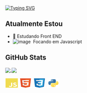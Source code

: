  <a href="https://git.io/typing-svg">
    <img src="https://readme-typing-svg.demolab.com?font=Fira+Code&weight=500&size=22&pause=1000&color=5f9ea0&random=false&width=524&lines=%E2%8A%B9+Opa!+Matheus+falando+aqui!+%E2%8A%B9+" alt="Typing SVG">
  </a>

## Atualmente Estou
- 🌱 Estudando Front END
- <img width="16" height="16" alt="image" src="https://github.com/user-attachments/assets/22932f3b-2a15-4f02-bf3b-ba53d3b4cea9" />  Focando em Javascript
## GitHub Stats
<a href="https://github.com/Matheus-cpu22a/github-readme-stats">
  <img height=200 align="center" src="https://github-readme-stats.vercel.app/api?username=Matheus-cpu22&show_icons=true&theme=highcontrast" />
</a>
<a href="https://github.com/anuraghazra/convoychat">
  <img height=200 align="center" src="https://github-readme-stats.vercel.app/api/top-langs/?username=Matheus-cpu22&layout=compact&langs_count=8&card_width=320" />
</a>

<div style="display: inline_block"><br>
  <img align="center" alt="Rafa-Js" height="30" width="40" src="https://raw.githubusercontent.com/devicons/devicon/master/icons/javascript/javascript-plain.svg">
  <img align="center" alt="Rafa-HTML" height="30" width="40" src="https://raw.githubusercontent.com/devicons/devicon/master/icons/html5/html5-original.svg">
  <img align="center" alt="Rafa-CSS" height="30" width="40" src="https://raw.githubusercontent.com/devicons/devicon/master/icons/css3/css3-original.svg">
  <img align="center" alt="Rafa-Python" height="30" width="40" src="https://raw.githubusercontent.com/devicons/devicon/master/icons/python/python-original.svg">
</div>
